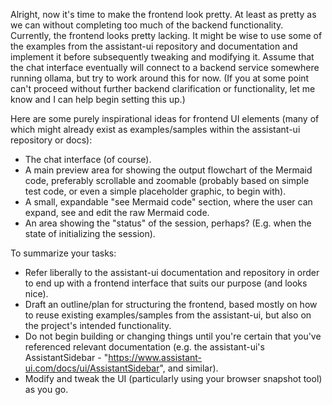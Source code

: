 Alright, now it's time to make the frontend look pretty. At least as pretty as we can without completing too much of the backend functionality. 
Currently, the frontend looks pretty lacking. It might be wise to use some of the examples from the assistant-ui repository and documentation and implement it before subsequently tweaking and modifying it. Assume that the chat interface eventually will connect to a backend service somewhere running ollama, but try to work around this for now. (If you at some point can't proceed without further backend clarification or functionality, let me know and I can help begin setting this up.)

Here are some purely inspirational ideas for frontend UI elements (many of which might already exist as examples/samples within the assistant-ui repository or docs):
- The chat interface (of course).
- A main preview area for showing the output flowchart of the Mermaid code, preferably scrollable and zoomable (probably based on simple test code, or even a simple placeholder graphic, to begin with).
- A small, expandable "see Mermaid code" section, where the user can expand, see and edit the raw Mermaid code.
- An area showing the "status" of the session, perhaps? (E.g. when the state of initializing the session).

To summarize your tasks: 
- Refer liberally to the assistant-ui documentation and repository in order to end up with a frontend interface that suits our purpose (and looks nice). 
- Draft an outline/plan for structuring the frontend, based mostly on how to reuse existing examples/samples from the assistant-ui, but also on the project's intended functionality.
- Do not begin building or changing things until you're certain that you've referenced relevant documentation (e.g. the assistant-ui's AssistantSidebar - "https://www.assistant-ui.com/docs/ui/AssistantSidebar", and similar).
- Modify and tweak the UI (particularly using your browser snapshot tool) as you go. 
